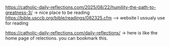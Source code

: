 https://catholic-daily-reflections.com/2025/08/22/humility-the-path-to-greatness-3/ -> nice place to be reading 
https://bible.usccb.org/bible/readings/082325.cfm --> website I ussualy use for reading


https://catholic-daily-reflections.com/daily-reflections/ -> here is like the home page of relections. you can bookmark this.
